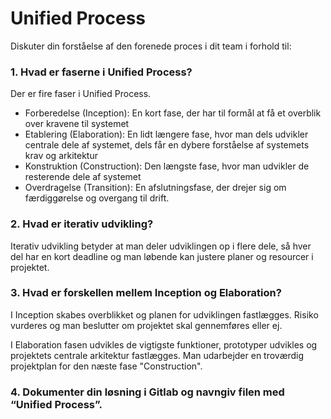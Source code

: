 # Unified Process

Diskuter din forståelse af den forenede proces i dit team i forhold til:
### 1. Hvad er faserne i Unified Process?
Der er fire faser i Unified Process.
* Forberedelse (Inception): En kort fase, der har til formål at få et overblik over kravene til systemet
* Etablering (Elaboration): En lidt længere fase, hvor man dels udvikler centrale dele af systemet, dels får en dybere forståelse af systemets krav og arkitektur
* Konstruktion (Construction): Den længste fase, hvor man udvikler de resterende dele af systemet
* Overdragelse (Transition): En afslutningsfase, der drejer sig om færdiggørelse og overgang til drift.

### 2. Hvad er iterativ udvikling?
Iterativ udvikling betyder at man deler udviklingen op i flere dele, så hver del har en kort deadline og man løbende kan justere planer og resourcer i projektet.
### 3. Hvad er forskellen mellem Inception og Elaboration?
I Inception skabes overblikket og planen for udviklingen fastlægges. Risiko vurderes og man beslutter om projektet skal gennemføres eller ej.

I Elaboration fasen udvikles de vigtigste funktioner, prototyper udvikles og projektets centrale arkitektur fastlægges. Man udarbejder en troværdig projektplan for den næste fase "Construction".
### 4. Dokumenter din løsning i Gitlab og navngiv filen med “Unified Process”.


